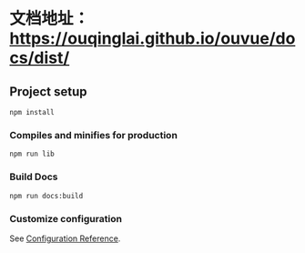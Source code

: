 # 文档地址：https://ouqinglai.github.io/ouvue/docs/dist/

## Project setup
```
npm install
```

### Compiles and minifies for production
```
npm run lib
```

### Build Docs
```
npm run docs:build
```

### Customize configuration
See [Configuration Reference](https://cli.vuejs.org/config/).
